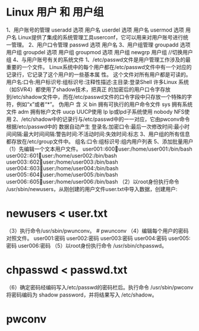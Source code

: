 Linux 用户 和 用户组
===
1、用户账号的管理
useradd 选项 用户名
userdel 选项 用户名
usermod 选项 用户名
Linux提供了集成的系统管理工具userconf，它可以用来对用户账号进行统一管理。
2、用户口令管理
passwd 选项 用户名
3、用户组管理
groupadd 选项 用户组
groupdel 选项 用户组
groupmod 选项 用户组
newgrp 用户组 //切换用户组
4、与用户账号有关的系统文件
    1、/etc/passwd文件是用户管理工作涉及的最重要的一个文件。
Linux系统中的每个用户都在/etc/passwd文件中有一个对应的记录行，它记录了这个用户的一些基本属
性。
这个文件对所有用户都是可读的。
    用户名:口令:用户标识号:组标识号:注释性描述:主目录:登录Shell
许多Linux 系统（如SVR4）都使用了shadow技术，把真正 的加密后的用户口令字存放到/etc/shadow文件中，而在/etc/passwd文件的口令字段中只存放一个特殊的字符，例如“x”或者“*”。
伪用户                     含 义
bin                     拥有可执行的用户命令文件
sys                     拥有系统文件
adm                  拥有帐户文件
uucp                 UUCP使用
lp                       lp或lpd子系统使用
nobody             NFS使用
    2、/etc/shadow中的记录行与/etc/passwd中的一一对应，它由pwconv命令根据/etc/passwd中的 数据自动产生
    登录名:加密口令:最后一次修改时间:最小时间间隔:最大时间间隔:警告时间:不活动时间:失效时间:标志
    3、用户组的所有信息都存放在/etc/group文件中。
    组名:口令:组标识号:组内用户列表
5、添加批量用户
（1）先编辑一个文本用户文件。
user001::600:100:user:/home/user001:/bin/bash
user002::601:100:user:/home/user002:/bin/bash
user003::602:100:user:/home/user003:/bin/bash
user004::603:100:user:/home/user004:/bin/bash
user005::604:100:user:/home/user005:/bin/bash
user006::605:100:user:/home/user006:/bin/bash
（2）以root身份执行命令 /usr/sbin/newusers，从刚创建的用户文件user.txt中导入数据，创建用户:
# newusers < user.txt
（3）执行命令/usr/sbin/pwunconv。
            # pwunconv
（4）编辑每个用户的密码对照文件。
user001:密码
user002:密码
user003:密码
user004:密码
user005:密码
user006:密码
（5）以root身份执行命令 /usr/sbin/chpasswd。
# chpasswd < passwd.txt
（6）确定密码经编码写入/etc/passwd的密码栏后。执行命令 /usr/sbin/pwconv 将密码编码为 shadow password，并将结果写入 /etc/shadow。
# pwconv
